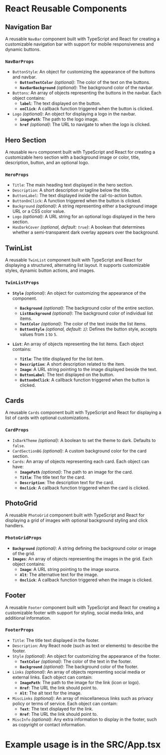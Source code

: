 # React Reusable Components

## Navigation Bar

A reusable `NavBar` component built with TypeScript and React for creating a customizable navigation bar with support for mobile responsiveness and dynamic buttons.

### `NavBarProps`

- `ButtonStyle`: An object for customizing the appearance of the buttons and navbar.
  - **`ButtonTextColor`** *(optional)*: The color of the text on the buttons.
  - **`NavBarBackground`** *(optional)*: The background color of the navbar.
- `Buttons`: An array of objects representing the buttons in the navbar. Each object contains:
  - **`label`**: The text displayed on the button.
  - **`onClick`**: A callback function triggered when the button is clicked.
- `Logo` *(optional)*: An object for displaying a logo in the navbar.
  - **`imagePath`**: The path to the logo image.
  - **`href`** *(optional)*: The URL to navigate to when the logo is clicked.

## Hero Section

A reusable `Hero` component built with TypeScript and React for creating a customizable hero section with a background image or color, title, description, button, and an optional logo.

### `HeroProps`

- `Title`: The main heading text displayed in the hero section.
- `Description`: A short description or tagline below the title.
- `ButtonLabel`: The text displayed inside the call-to-action button.
- `ButtonOnClick`: A function triggered when the button is clicked.
- `Background` *(optional)*: A string representing either a background image URL or a CSS color value.
- `Logo` *(optional)*: A URL string for an optional logo displayed in the hero section.
- `HasDarkCover` *(optional, default: `true`)*: A boolean that determines whether a semi-transparent dark overlay appears over the background.

## TwinList

A reusable `TwinList` component built with TypeScript and React for displaying a structured, alternating list layout. It supports customizable styles, dynamic button actions, and images.

### `TwinListProps`

- **`Style`** *(optional)*: An object for customizing the appearance of the component.
  - **`Background`** *(optional)*: The background color of the entire section.
  - **`ListBackground`** *(optional)*: The background color of individual list items.
  - **`TextColor`** *(optional)*: The color of the text inside the list items.
  - **`ButtonStyle`** *(optional, default: `1`)*: Defines the button style, accepts values from `1` to `5`.

- **`List`**: An array of objects representing the list items. Each object contains:
  - **`Title`**: The title displayed for the list item.
  - **`Description`**: A short description related to the item.
  - **`Image`**: A URL string pointing to the image displayed beside the text.
  - **`ButtonLabel`**: The text displayed on the button.
  - **`ButtonOnClick`**: A callback function triggered when the button is clicked.
  
## Cards

A reusable `Cards` component built with TypeScript and React for displaying a list of cards with optional customizations.

### `CardProps`

- `IsDarkTheme` *(optional)*: A boolean to set the theme to dark. Defaults to `false`.
- `CardSectionBG` *(optional)*: A custom background color for the card section.
- `Cards`: An array of objects representing each card. Each object can have:
    - **`ImagePath`** *(optional)*: The path to an image for the card.
    - **`Title`**: The title text for the card.
    - **`Description`**: The description text for the card.
    - **`Onclick`**: A callback function triggered when the card is clicked.

## PhotoGrid

A reusable `PhotoGrid` component built with TypeScript and React for displaying a grid of images with optional background styling and click handlers.

### `PhotoGridProps`

- **`Background`** *(optional)*: A string defining the background color or image of the grid.
- **`Images`**: An array of objects representing the images in the grid. Each object contains:
  - **`Image`**: A URL string pointing to the image source.
  - **`Alt`**: The alternative text for the image.
  - **`Onclick`**: A callback function triggered when the image is clicked.

## Footer

A reusable `Footer` component built with TypeScript and React for creating a customizable footer with support for styling, social media links, and additional information.

### `FooterProps`

- `Title`: The title text displayed in the footer.
- `Description`: Any React node (such as text or elements) to describe the footer.
- `Style` *(optional)*: An object for customizing the appearance of the footer.
  - **`TextColor`** *(optional)*: The color of the text in the footer.
  - **`Background`** *(optional)*: The background color of the footer.
- `Links` *(optional)*: An array of objects representing social media or external links. Each object can contain:
  - **`ImagePath`**: The path to the image for the link (icon or logo).
  - **`Href`**: The URL the link should point to.
  - **`Alt`**: The alt text for the image.
- `MiscLinks` *(optional)*: An array of miscellaneous links such as privacy policy or terms of service. Each object can contain:
  - **`Text`**: The text displayed for the link.
  - **`Href`**: The URL the link should point to.
- `MiscInfo` *(optional)*: Any extra information to display in the footer, such as copyright or contact information.

# Example usage is in the SRC/App.tsx
